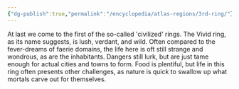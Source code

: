```yaml
---
{"dg-publish":true,"permalink":"/encyclopedia/atlas-regions/3rd-ring/"}
---
```


At last we come to the first of the so-called 'civilized' rings. The Vivid ring, as its name suggests, is lush, verdant, and wild. Often compared to the fever-dreams of faerie domains, the life here is oft still strange and wondrous, as are the inhabitants. Dangers still lurk, but are just tame enough for actual cities and towns to form. Food is plentiful, but life in this ring often presents other challenges, as nature is quick to swallow up what mortals carve out for themselves.